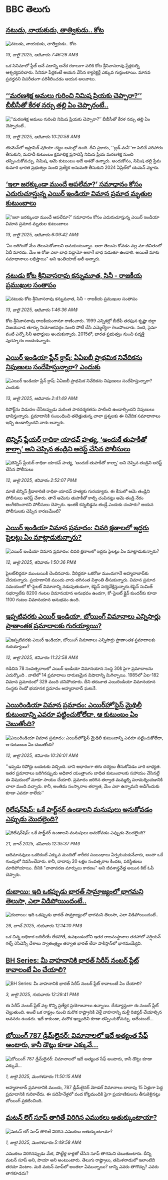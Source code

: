 # BBC తెలుగు## [న‌టుడు, నాయ‌కుడు, తాత్వికుడు.. కోట](https://www.bbc.com/telugu/articles/cp3l8zq5qgxo?at_campaign=githubrss)![న‌టుడు, నాయ‌కుడు, తాత్వికుడు.. కోట](https://ichef.bbci.co.uk/ace/ws/240/cpsprodpb/51d9/live/eb5789a0-5fb4-11f0-8a4b-a3dab0945a19.jpg)_13, జులై 2025, ఆదివారం 7:46:26 AMకి_ఒక సినిమాలో ప్లీజ్ అనే ప‌దాన్ని అనేక ర‌కాలుగా ప‌లికి కోట శ్రీనివాసరావు ప్రేక్షకుల్ని ఆశ్చర్యపరిచారు. సినిమా పేర్ల‌కంటే ఆయ‌న వేసిన క్యారెక్ట‌ర్లే ఎక్కువ గుర్తుంటాయి. మాన‌వ ప్ర‌వ‌ర్తన‌ని విప‌రీతంగా ప‌రిశీలించ‌డం ఆయ‌న అల‌వాటు.## [‘‘మరణశిక్ష అమలు గురించి నిమిష ప్రియకు చెప్పారా?’’ బీబీసీతో  కేరళ నర్సు తల్లి ఏం చెప్పారంటే..](https://www.bbc.com/telugu/articles/c70xdknz4vqo?at_campaign=githubrss)![‘‘మరణశిక్ష అమలు గురించి నిమిష ప్రియకు చెప్పారా?’’ బీబీసీతో  కేరళ నర్సు తల్లి ఏం చెప్పారంటే..](https://ichef.bbci.co.uk/ace/ws/240/cpsprodpb/bfa4/live/3fdf0ba0-5fca-11f0-8755-2f8b5e5e47a7.png)_13, జులై 2025, ఆదివారం 10:20:58 AMకి_యెమెన్‌లో ఇస్లామిక్ షరియా చట్టం అమల్లో ఉంది. దీని ప్రకారం, ''బ్లడ్ మనీ''గా పిలిచే పరిహారం తీసుకుని, మహదీ కుటుంబం క్షమాభిక్ష ప్రసాదిస్తే నిమిష ప్రియ మరణశిక్ష నుంచి తప్పించుకోవచ్చు. నిమిష, ఆమె కుటుంబం అదే ఆశతో ఉన్నారు. అందుకోసం, నిమిష తల్లి ప్రేమ కుమారి భారత ప్రభుత్వం నుంచి ప్రత్యేక అనుమతి తీసుకుని 2024 ఏప్రిల్‌లో యెమెన్ వెళ్లారు.## [‘ఇలా జరక్కుండా ముందే ఆపలేమా?’  సమాధానం కోసం ఎదురుచూస్తున్న ఎయిర్ ఇండియా విమాన ప్రమాద మృతుల కుటుంబాలు](https://www.bbc.com/telugu/articles/cev0k1492reo?at_campaign=githubrss)![‘ఇలా జరక్కుండా ముందే ఆపలేమా?’  సమాధానం కోసం ఎదురుచూస్తున్న ఎయిర్ ఇండియా విమాన ప్రమాద మృతుల కుటుంబాలు](https://ichef.bbci.co.uk/ace/ws/240/cpsprodpb/049d/live/2b38e150-5f91-11f0-b5c5-012c5796682d.jpg)_13, జులై 2025, ఆదివారం 6:09:42 AMకి_‘ఏం జరిగిందో మేం తెలుసుకోవాలని అనుకుంటున్నాం. అలా తెలుసు కోవడం వల్ల మా జీవితంలో ఏదీ మారదు. మేం ఆ రోజు ఎలా బాధ పడ్డామో అలాగే బాధ పడుతూ ఉండాలి. అయితే మాకు సమాధానాలు లభిస్తాయి" అని ఇంతియాజ్ అలీ అన్నారు.## [నటుడు కోట శ్రీనివాసరావు కన్నుమూత, సినీ - రాజకీయ ప్రముఖుల సంతాపం](https://www.bbc.com/telugu/articles/ckgl03wzgxgo?at_campaign=githubrss)![నటుడు కోట శ్రీనివాసరావు కన్నుమూత, సినీ - రాజకీయ ప్రముఖుల సంతాపం](https://ichef.bbci.co.uk/ace/ws/240/cpsprodpb/dcf4/live/170f4e50-5f8a-11f0-8dcb-f332114bdefb.jpg)_13, జులై 2025, ఆదివారం 1:46:36 AMకి_కోట శ్రీనివాసరావు రాజకీయంగానూ రాణించారు. 1999 ఎన్నికల్లో బీజేపీ తరఫున కృష్ణా జిల్లా విజయవాడ తూర్పు నియోజకవర్గం నుంచి పోటీ చేసి ఎమ్మెల్యేగా గెలుపొందారు. నంది, సైమా వంటి ఎన్నో సినీ అవార్డులు అందుకున్నారు. 2015లో, భారత ప్రభుత్వం నుంచి పద్మశ్రీ పురస్కారం అందుకున్నారు.## [ఎయిర్ ఇండియా ప్లేన్ క్రాష్: ఏఏఐబీ ప్రాథమిక నివేదికను నిపుణులు సందేహిస్తున్నారా? ఎందుకు](https://www.bbc.com/telugu/articles/c14e5nmpgj2o?at_campaign=githubrss)![ఎయిర్ ఇండియా ప్లేన్ క్రాష్: ఏఏఐబీ ప్రాథమిక నివేదికను నిపుణులు సందేహిస్తున్నారా? ఎందుకు](https://ichef.bbci.co.uk/ace/ws/240/cpsprodpb/259b/live/7d0daa60-5f2d-11f0-b5c5-012c5796682d.png)_13, జులై 2025, ఆదివారం 2:41:49 AMకి_రిపోర్ట్‌ను విడుదల చేసేటప్పుడు మరింత పారదర్శకతను పాటించి ఉండాల్సిందని నిపుణులు భావిస్తున్నారు. ప్రమాదానికి సంబంధించి తలెత్తుతున్న చాలా ప్రశ్నలకు ఈ నివేదిక సమాధానాలు ఇచ్చి ఉండాల్సిందని  వారు అన్నారు.## [టెన్నిస్ ప్లేయర్  రాధికా యాదవ్ హత్య, ‘అందుకే తుపాకీతో కాల్చా’ అని చెప్పిన తండ్రిని అరెస్ట్ చేసిన పోలీసులు ](https://www.bbc.com/telugu/articles/c1wp4qj50q9o?at_campaign=githubrss)![టెన్నిస్ ప్లేయర్  రాధికా యాదవ్ హత్య, ‘అందుకే తుపాకీతో కాల్చా’ అని చెప్పిన తండ్రిని అరెస్ట్ చేసిన పోలీసులు ](https://ichef.bbci.co.uk/ace/ws/240/cpsprodpb/be71/live/6d9a7be0-5f18-11f0-a4af-c18f521717ae.jpg)_12, జులై 2025, శనివారం 2:52:07 PMకి_మాజీ టెన్నిస్ క్రీడాకారిణి రాధికా యాదవ్ హత్యకు గురయ్యారు. ఈ కేసులో ఆమె తండ్రిని  పోలీసులు అరెస్ట్ చేశారు. తానే ఆమెను తుపాకీతో కాల్చి చంపినట్టు ఆమె తండ్రి   నేరం అంగీకరించారని పోలీసులు చెప్పారు. ఇంతకీ కన్నబిడ్డను తండ్రే ఎందుకు చంపారు? ఆయన పోలీసులకు చెప్పిన కారణమేంటి?## [ఎయిర్ ఇండియా విమాన ప్రమాదం: చివరి క్షణాలలో ఇద్దరు పైలట్లు ఏం మాట్లాడుకున్నారు? ](https://www.bbc.com/telugu/articles/crmv1z4d87mo?at_campaign=githubrss)![ఎయిర్ ఇండియా విమాన ప్రమాదం: చివరి క్షణాలలో ఇద్దరు పైలట్లు ఏం మాట్లాడుకున్నారు? ](https://ichef.bbci.co.uk/ace/ws/240/cpsprodpb/c65e/live/eef31ca0-5f14-11f0-9948-212bbba401c2.jpg)_12, జులై 2025, శనివారం 1:50:36 PMకి_పైలట్‌లిద్దరూ ముంబయికి చెందినవారు.  వీరిద్దరూ ఒకరోజు ముందుగానే అహ్మదాబాద్‌కు చేరుకున్నారు.  ప్రయాణానికి ముందు వారు తగినంత విశ్రాంతి తీసుకున్నారు.  విమాన ప్రమాద సమయంలో  కో-పైలట్ విమానాన్ని నడుపుతుడంగా,  కెప్టెన్ పర్యవేక్షిస్తున్నారు.కెప్టెన్ సుమిత్ సభర్వాల్‌కు 8200 గంటల విమానయాన అనుభవం ఉండగా, కో-పైలట్ క్లైవ్ కుందర్‌కు కూడా 1100 గంటల విమానయాన అనుభవం ఉంది.## [ఇప్పటివరకు ఎయిర్ ఇండియా, బోయింగ్ విమానాలు ఎన్నిసార్లు ప్రాణాంతక ప్రమాదాలకు గురయ్యాయి? ](https://www.bbc.com/telugu/articles/cwyq3ykzel1o?at_campaign=githubrss)![ఇప్పటివరకు ఎయిర్ ఇండియా, బోయింగ్ విమానాలు ఎన్నిసార్లు ప్రాణాంతక ప్రమాదాలకు గురయ్యాయి? ](https://ichef.bbci.co.uk/ace/ws/240/cpsprodpb/9d33/live/bc17f1b0-5010-11f0-a466-d54f65b60deb.jpg)_12, జులై 2025, శనివారం 11:22:58 AMకి_గడిచిన 78 సంవత్సరాలలో  ఎయిర్ ఇండియా విమానయాన సంస్థ 30కి పైగా ప్రమాదాలను ఎదుర్కొంది . వాటిలో 14 ప్రమాదాలు దారుణమైన విషాదాన్ని మిగిల్చాయి.
1985లో ఏఐ-182 విమాన ప్రమాదంలో 329 మంది చనిపోయారు. దీని తరువాత ఎయిరిండియా విమానయాన సంస్థకు రెండో భయానక ప్రమాదం అహ్మదాబాద్‌ ఘటనే.## [ఎయిరిండియా విమాన ప్రమాదం: ఎయిర్‌హోస్టెస్ మైథిలీ కుటుంబాన్ని ఎవరూ పట్టించుకోలేదా, ఆ కుటుంబం ఏం చెబుతోంది?](https://www.bbc.com/telugu/articles/c4gd64gnme6o?at_campaign=githubrss)![ఎయిరిండియా విమాన ప్రమాదం: ఎయిర్‌హోస్టెస్ మైథిలీ కుటుంబాన్ని ఎవరూ పట్టించుకోలేదా, ఆ కుటుంబం ఏం చెబుతోంది?](https://ichef.bbci.co.uk/ace/ws/240/cpsprodpb/d3a7/live/53ec60f0-5f09-11f0-960d-e9f1088a89fe.jpg)_12, జులై 2025, శనివారం 10:26:01 AMకి_''ఇప్పడు రిపోర్టు బయటకు వచ్చింది. దాని ఆధారంగా తగు చర్యలు తీసుకోవడం వారి బాధ్యత. ఇతర ప్రమాదాలు జరిగినప్పుడు అధికార యంత్రాంగం బాధిత కుటుంబాలకు సహాయం చేసినట్లే ఈ విషయంలో  మాకూ సాయం  చేయాలి. ప్రమాదం జరిగిన తర్వాత మమ్మల్ని పరామర్శించడానికి చాలా మంది వచ్చారు. కానీ, అంతిమ సంస్కారాల తర్వాత, మేం ఎలా ఉన్నామని అడిగేందుకు కూడా ఎవరూ రాలేదు’’## [రిలేషన్‌షిప్: ఒకే పార్ట్‌నర్ ఉండాలని మనుషులు అనుకోవడం ఎప్పుడు మొదలైంది?](https://www.bbc.com/telugu/articles/c62d4j0748vo?at_campaign=githubrss)![రిలేషన్‌షిప్: ఒకే పార్ట్‌నర్ ఉండాలని మనుషులు అనుకోవడం ఎప్పుడు మొదలైంది?](https://ichef.bbci.co.uk/ace/ws/240/cpsprodpb/49dd/live/f64ee1d0-4f53-11f0-a872-8baf78f7d38b.jpg)_21, జూన్ 2025, శనివారం 12:35:37 PMకి_ఆదిమానవులు ఒకరికంటే ఎక్కువ మందితో శారీరక సంబంధాలు ఏర్పరుచుకునేవారు, అంతా ఒకే గుంపులో నివసించేవారు. కానీ, దాదాపు 20 లక్షల సంవత్సరాల కిందట, పరిస్థితులు మారిపోయాయి. దీనికి "వాతావరణ మార్పులు కారణం" అని జీవశాస్త్రవేత్త అయిన కిట్ ఓపీ చెప్పారు.## [దుబాయి: ఇది ఒకప్పుడు భారత్ సామ్రాజ్యంలో భాగమని తెలుసా, ఎలా విడిపోయిందంటే..](https://www.bbc.com/telugu/articles/ce83x3rekyyo?at_campaign=githubrss)![దుబాయి: ఇది ఒకప్పుడు భారత్ సామ్రాజ్యంలో భాగమని తెలుసా, ఎలా విడిపోయిందంటే..](https://ichef.bbci.co.uk/ace/ws/240/cpsprodpb/89c1/live/fbe80b80-5282-11f0-809e-059b7ea85131.jpg)_26, జూన్ 2025, గురువారం 12:14:10 PMకి_ఒక చిన్న అధికార బదిలీయే లేకపోతే, ఉపఖండంలోని ఇతర రాజసంస్థానాల తరహాలో  పర్షియన్ గల్ఫ్ రెసిడెన్సీ దేశాలు స్వాతంత్ర్యం తర్వాత భారత్ లేదా పాకిస్తాన్‌లో భాగమయ్యేవి.## [BH Series: మీ వాహనానికి భారత్ సిరీస్ నంబర్ ప్లేట్ కావాలంటే ఏం చేయాలి?](https://www.bbc.com/telugu/articles/c9dg040gzv6o?at_campaign=githubrss)![BH Series: మీ వాహనానికి భారత్ సిరీస్ నంబర్ ప్లేట్ కావాలంటే ఏం చేయాలి?](https://ichef.bbci.co.uk/ace/ws/240/cpsprodpb/c5c0/live/7facfba0-5801-11f0-b5c5-012c5796682d.jpg)_3, జులై 2025, గురువారం 12:29:41 PMకి_ఈ సిరీస్ నంబర్ ప్లేట్ వల్ల కొన్ని ప్రత్యేక ప్రయోజనాలు ఉన్నాయి. దేశవ్యాప్తంగా ఈ నంబర్ ప్లేట్ చెల్లుతుంది. అంటే ఒక రాష్ట్రం నుంచి మరొక రాష్ట్రానికి వెళ్తే వాహనాన్ని మళ్లీ రిజిస్టర్ చేయాల్సిన అవసరం ఉండదు. ఇదే కాకుండా, మరొక ఇబ్బందిని కూడా తప్పించుకోవచ్చు. అదేంటంటే...## [బోయింగ్ 787 డ్రీమ్‌లైనర్: విమానాలలో ఇదే అత్యంత సేఫ్ అంటారు, కానీ డౌట్లు కూడా ఎక్కువే...](https://www.bbc.com/telugu/articles/c8d664g0dz9o?at_campaign=githubrss)![బోయింగ్ 787 డ్రీమ్‌లైనర్: విమానాలలో ఇదే అత్యంత సేఫ్ అంటారు, కానీ డౌట్లు కూడా ఎక్కువే...](https://ichef.bbci.co.uk/ace/ws/240/cpsprodpb/aebe/live/0ad87b80-5674-11f0-95fc-edf89039c20a.jpg)_1, జులై 2025, మంగళవారం 11:50:15 AMకి_అహ్మదాబాద్ ప్రమాదానికి ముందు, 787 డ్రీమ్‌లైనర్ మోడల్ విమానాలు దాదాపు 15 ఏళ్లుగా పెద్ద ప్రమాదానికి గురికాలేదు. ఈ పదిహేనేళ్లలో వంద కోట్లమందికి  పైగా ప్రయాణికులను తీసుకెళ్లినట్లు బోయింగ్ ప్రకటించింది.## [మటన్ లెగ్ సూప్ తాగితే విరిగిన ఎముకలు అతుక్కుంటాయా?](https://www.bbc.com/telugu/articles/c0l4g92j8kzo?at_campaign=githubrss)![మటన్ లెగ్ సూప్ తాగితే విరిగిన ఎముకలు అతుక్కుంటాయా?](https://ichef.bbci.co.uk/ace/ws/240/cpsprodpb/cffe/live/00bf0e40-4f7e-11f0-8c47-237c2e4015f5.jpg)_1, జులై 2025, మంగళవారం 5:49:58 AMకి_ఎముకలు విరిగినప్పుడు మేక, పొట్టేళ్ల కాళ్లతో చేసిన సూప్ తాగమని చెబుతుంటారు. దీన్ని మటన్ సూప్ అని, పాయా అని అంటుంటారు. తెలుగు రాష్ట్రాలు, తమిళనాడులో ఇలాంటిది తరచూ వింటాం. మరి మటన్ సూప్‌లో అంతలా ఏమున్నాయి? దాన్ని ఎవరు తాగొచ్చు? ఎవరు తాగకూడదు?